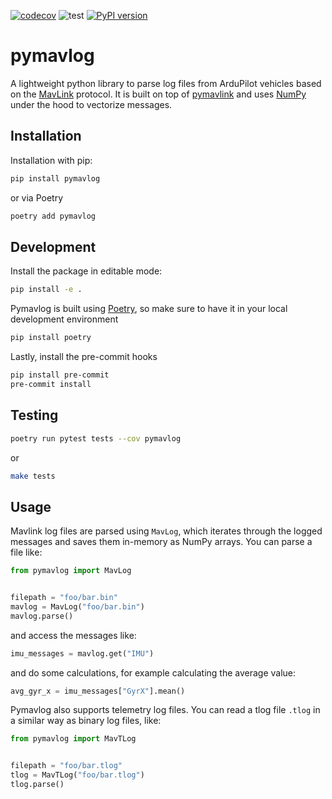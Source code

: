 [![codecov](https://codecov.io/gh/rmargar/pymavlog/branch/main/graph/badge.svg?token=0APOFRD0BT)](https://codecov.io/gh/rmargar/pymavlog)
![test](https://github.com/rmargar/pymavlog/actions/workflows/test.yaml/badge.svg)
[![PyPI version](https://badge.fury.io/py/pymavlog.svg)](https://badge.fury.io/py/pymavlog)

# pymavlog

A lightweight python library to parse log files from ArduPilot vehicles based on the [MavLink](https://mavlink.io/) protocol. It is built on top of [pymavlink](https://github.com/ArduPilot/pymavlink) and uses [NumPy](https://numpy.org/) under the hood to vectorize messages.

## Installation

Installation with pip:

```bash
pip install pymavlog
```

or via Poetry

```bash
poetry add pymavlog
```

## Development

Install the package in editable mode:

```bash
pip install -e .
```

Pymavlog is built using [Poetry](https://github.com/python-poetry/poetry), so make sure to have it in your local development environment

```bash
pip install poetry
```

Lastly, install the pre-commit hooks

```bash
pip install pre-commit
pre-commit install
```

## Testing

```bash
poetry run pytest tests --cov pymavlog
```

or

```bash
make tests
```

## Usage

Mavlink log files are parsed using `MavLog`, which iterates through the logged messages and saves them in-memory as NumPy arrays. You can parse a file like:

```python
from pymavlog import MavLog


filepath = "foo/bar.bin"
mavlog = MavLog("foo/bar.bin")
mavlog.parse()
```

and access the messages like:

```python
imu_messages = mavlog.get("IMU")
```

and do some calculations, for example calculating the average value:

```python
avg_gyr_x = imu_messages["GyrX"].mean()
```

Pymavlog also supports telemetry log files. You can read a tlog file `.tlog` in a similar way as binary log files, like:

```python
from pymavlog import MavTLog


filepath = "foo/bar.tlog"
tlog = MavTLog("foo/bar.tlog")
tlog.parse()
```
